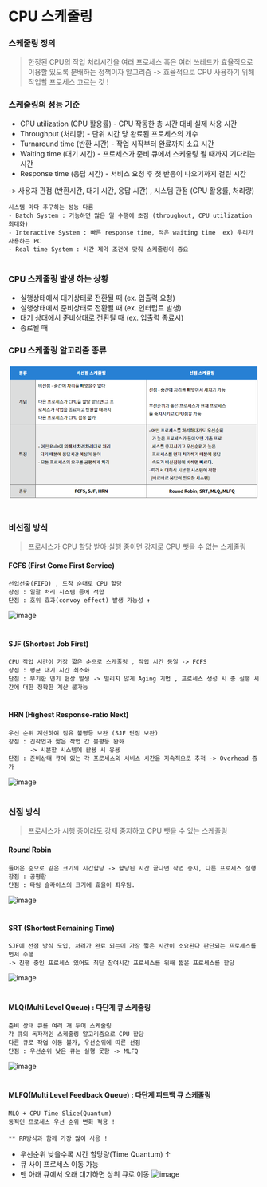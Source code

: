CPU 스케줄링
========================
### 스케줄링 정의
> 한정된 CPU의 작업 처리시간을 여러 프로세스 혹은 여러 쓰레드가 효율적으로 이용할 있도록 분배하는 정책이자 알고리즘 -> 효율적으로 CPU 사용하기 위해 작업할 프로세스 고르는 것 !

### 스케줄링의 성능 기준 
- CPU utilization (CPU 활용률) - CPU 작동한 총 시간 대비 실제 사용 시간
- Throughput (처리량) - 단위 시간 당 완료된 프로세스의 개수
- Turnaround time (반환 시간) - 작업 시작부터 완료까지 소요 시간
- Waiting time (대기 시간) - 프로세스가 준비 큐에서 스케줄링 될 때까지 기다리는 시간
- Response time (응답 시간) - 서비스 요청 후 첫 반응이 나오기까지 걸린 시간

-> 사용자 관점 (반환시간, 대기 시간, 응답 시간) , 시스템 관점 (CPU 활용률, 처리량)

```
시스템 마다 추구하는 성능 다름
- Batch System : 가능하면 많은 일 수행에 초점 (throughout, CPU utilization 최대화)
- Interactive System : 빠른 response time, 적은 waiting time  ex) 우리가 사용하는 PC
- Real time System : 시간 제약 조건에 맞춰 스케줄링이 중요
```

#

### CPU 스케줄링 발생 하는 상황
+ 실행상태에서 대기상태로 전환될 때 (ex. 입출력 요청)
+ 실행상태에서 준비상태로 전환될 때 (ex. 인터럽트 발생)
+ 대기 상태에서 준비상태로 전환될 때 (ex. 입출력 종료시)
+ 종료될 때


### CPU 스케줄링 알고리즘 종류

![image](https://github.com/SSAFY5-Seoul7-Study/CS-Study/blob/7e4cd5d22addf0ac19edde2a23760b7272342e0e/Computer%20Science/Operation%20System/img/%EC%84%A0%EC%A0%90%EB%B9%84%EC%84%A0%EC%A0%90%EC%8A%A4%EC%BC%80%EC%A4%84%EB%A7%81.PNG)

#

### 비선점 방식
> 프로세스가 CPU 할당 받아 실행 중이면 강제로 CPU 뺏을 수 없는 스케줄링

#### FCFS (First Come First Service)

```
선입선출(FIFO) , 도착 순대로 CPU 할당
장점 : 일괄 처리 시스템 등에 적합
단점 : 호위 효과(convoy effect) 발생 가능성 ↑
```

![image](https://media.vlpt.us/images/yerin4847/post/b0487918-7782-43be-bbfa-ce360c81af88/image.png)

#

#### SJF (Shortest Job First)
```
CPU 작업 시간이 가장 짧은 순으로 스케줄링 , 작업 시간 동일 -> FCFS
장점 : 평균 대기 시간 최소화
단점 : 무기한 연기 현상 발생 -> 밀리지 않게 Aging 기법 , 프로세스 생성 시 총 실행 시간에 대한 정확한 계산 불가능
```

#

#### HRN (Highest Response-ratio Next)
```
우선 순위 계산하여 점유 불평등 보완 (SJF 단점 보완)
장점 : 긴작업과 짧은 작업 간 불평등 완화
      -> 시분할 시스템에 활용 시 유용
단점 : 준비상태 큐에 있는 각 프로세스의 서비스 시간을 지속적으로 추적 -> Overhead 증가
```
![image](https://img1.daumcdn.net/thumb/R1280x0/?scode=mtistory2&fname=https%3A%2F%2Fblog.kakaocdn.net%2Fdn%2FdfQsf5%2Fbtqy4dyUeQD%2FYynjjS4HEAQ5kGCeUysC60%2Fimg.png)

#


### 선점 방식
> 프로세스가 시행 중이라도 강제 중지하고 CPU 뺏을 수 있는 스케줄링

#### Round Robin
```
들어온 순으로 같은 크기의 시간할당 -> 할당된 시간 끝나면 작업 중지, 다른 프로세스 실행
장점 : 공평함
단점 : 타임 슬라이스의 크기에 효율이 좌우됨.
```
![image](https://img1.daumcdn.net/thumb/R1280x0/?scode=mtistory2&fname=https%3A%2F%2Fblog.kakaocdn.net%2Fdn%2FcxFC5P%2Fbtqy5d6hG8v%2F3f2K8kUWKpSqerSg70x290%2Fimg.png)

#

#### SRT (Shortest Remaining Time)
```
SJF에 선점 방식 도입, 처리가 완료 되는데 가장 짧은 시간이 소요된다 판단되는 프로세스를 먼저 수행
-> 진행 중인 프로세스 있어도 최단 잔여시간 프로세스를 위해 짧은 프로세스를 할당
```
![image](https://img1.daumcdn.net/thumb/R1280x0/?scode=mtistory2&fname=https%3A%2F%2Fblog.kakaocdn.net%2Fdn%2FdLGZ4s%2Fbtqy4dFPWQM%2FJFTdMtaGKf9X40NzA2GbLk%2Fimg.png)

#

#### MLQ(Multi Level Queue) : 다단계 큐 스케줄링
```
준비 상태 큐를 여러 개 두어 스케줄링
각 큐의 독자적인 스케줄링 알고리즘으로 CPU 할당
다른 큐로 작업 이동 불가, 우선순위에 따른 선점
단점 : 우선순위 낮은 큐는 실행 못함 -> MLFQ
```
![image](https://img1.daumcdn.net/thumb/R1280x0/?scode=mtistory2&fname=https%3A%2F%2Fblog.kakaocdn.net%2Fdn%2FlDJG3%2Fbtqy2nCixut%2Fe4oZCNSJZ9VwGcHh4aSJ4k%2Fimg.png)

#

#### MLFQ(Multi Level Feedback Queue) : 다단계 피드백 큐 스케줄링
```
MLQ + CPU Time Slice(Quantum)
동적인 프로세스 우선 순위 변화 적용 !

** RR방식과 함께 가장 많이 사용 !
```
+ 우선순위 낮을수록 시간 할당량(Time Quantum) ↑
+ 큐 사이 프로세스 이동 가능
+ 맨 아래 큐에서 오래 대기하면 상위 큐로 이동
![image](https://img1.daumcdn.net/thumb/R1280x0/?scode=mtistory2&fname=https%3A%2F%2Fblog.kakaocdn.net%2Fdn%2FkHw6P%2FbtqD3HC3lf7%2FWK2HAPXKyZxNpwoEkE3RkK%2Fimg.png)

#

